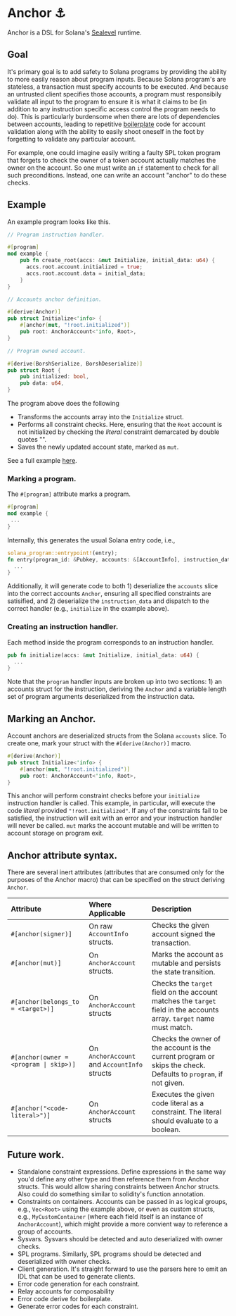 # Anchor ⚓

Anchor is a DSL for Solana's [Sealevel](https://medium.com/solana-labs/sealevel-parallel-processing-thousands-of-smart-contracts-d814b378192) runtime.

## Goal

It's primary goal is to add safety to Solana programs by providing the ability to more easily reason about program inputs. Because Solana program's are stateless, a transaction must specify accounts to be executed. And because an untrusted client specifies those accounts, a program must responsibily validate all input to the program to ensure it is what it claims to be (in addition to any instruction specific access control the program needs to do). This is particularly burdensome when there are lots of dependencies between accounts, leading to repetitive [boilerplate](https://github.com/project-serum/serum-dex/blob/master/registry/src/access_control.rs) code for account validation along with the ability to easily shoot oneself in the foot by forgetting to validate any particular account.

For example, one could imagine easily writing a faulty SPL token program that forgets to check the owner of a token account actually matches the owner on the account. So one must write an `if` statement to check for all such preconditions. Instead, one can write an account "anchor" to do these checks.

## Example

An example program looks like this.

```rust
// Program instruction handler.

#[program]
mod example {
    pub fn create_root(accs: &mut Initialize, initial_data: u64) {
	  accs.root.account.initialized = true;
	  accs.root.account.data = initial_data;
    }
}

// Accounts anchor definition.

#[derive(Anchor)]
pub struct Initialize<'info> {
    #[anchor(mut, "!root.initialized")]
    pub root: AnchorAccount<'info, Root>,
}

// Program owned account.

#[derive(BorshSerialize, BorshDeserialize)]
pub struct Root {
    pub initialized: bool,
    pub data: u64,
}
```

The program above does the following

* Transforms the accounts array into the `Initialize` struct.
* Performs all constraint checks. Here, ensuring that the `Root` account is not initialized
  by checking the *literal* constraint demarcated by double quotes "".
* Saves the newly updated account state, marked as `mut`.

See a full example [here](https://github.com/armaniferrante/serum-dex/blob/armani/anchor/anchor/examples/basic/src/lib.rs).

### Marking a program.

The `#[program]` attribute marks a program.

```rust
#[program]
mod example {
 ...
}
```

Internally, this generates the usual Solana entry code, i.e.,

```rust
solana_program::entrypoint!(entry);
fn entry(program_id: &Pubkey, accounts: &[AccountInfo], instruction_data: &[u8]) -> ProgramResult {
  ...
}
```

Additionally, it will generate code to both 1) deserialize the `accounts` slice into the correct accounts `Anchor`, ensuring all specified constraints are satisified, and 2) deserialize the `instruction_data` and dispatch to the correct handler (e.g., `initialize` in the example above).

### Creating an instruction handler.

Each method inside the program corresponds to an instruction handler.

```rust
pub fn initialize(accs: &mut Initialize, initial_data: u64) {
  ...
}
```

Note that the `program` handler inputs are broken up into two sections: 1) an accounts struct for the instruction, deriving the `Anchor` and a variable length set of program arguments deserialized from the instruction data.

## Marking an Anchor.

Account anchors are deserialized structs from the Solana `accounts` slice. To create one, mark your struct with the `#[derive(Anchor)]` macro.

```rust
#[derive(Anchor)]
pub struct Initialize<'info> {
    #[anchor(mut, "!root.initialized")]
    pub root: AnchorAccount<'info, Root>,
}
```

This anchor will perform constraint checks before your `initialize` instruction handler is called. This example, in particular, will execute the code *literal* provided `"!root.initialized"`. If any of the constraints fail to be satisfied, the instruction will exit with an error and your instruction handler will never be called. `mut` marks the account mutable and will be written to account storage on program exit.

## Anchor attribute syntax.

There are several inert attributes (attributes that are consumed only for the purposes of the Anchor macro) that can be specified on the struct deriving `Anchor`.

| Attribute | Where Applicable | Description |
|:--|:--|:--|
| `#[anchor(signer)]` | On raw `AccountInfo` structs. | Checks the given account signed the transaction. |
| `#[anchor(mut)]` | On `AnchorAccount` structs. | Marks the account as mutable and persists the state transition. |
| `#[anchor(belongs_to = <target>)]` | On `AnchorAccount` structs | Checks the `target` field on the account matches the `target` field in the accounts array. `target` name must match. |
| `#[anchor(owner = <program \| skip>)]` | On `AnchorAccount` and `AccountInfo` structs | Checks the owner of the account is the current program or skips the check. Defaults to `program`, if not given. |
| `#[anchor("<code-literal>")]` | On `AnchorAccount` structs | Executes the given code literal as a constraint. The literal should evaluate to a boolean. |

## Future work.

* Standalone constraint expressions. Define expressions in the same way you'd define any other type and then reference them from Anchor structs. This would allow sharing constraints between Anchor structs. Also could do something similar to solidity's function annotation.
* Constraints on containers. Accounts can be passed in as logical groups, e.g., `Vec<Root>` using the example above, or even as custom structs, e.g., `MyCustomContainer` (where each field itself is an instance of `AnchorAccount`), which might provide a more convient way to reference a group of accounts.
* Sysvars. Sysvars should be detected and auto deserialized with owner checks.
* SPL programs. Similarly, SPL programs should be detected and deserialized with owner checks.
* Client generation. It's straight forward to use the parsers here to emit an IDL that can be used to generate clients.
* Error code generation for each constraint.
* Relay accounts for composability
* Error code derive for boilerplate.
* Generate error codes for each constraint.

